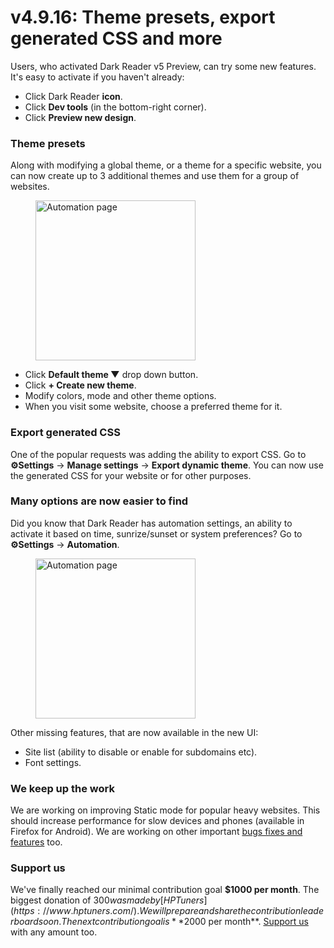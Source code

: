 # v4.9.16: Theme presets, export generated CSS and more

Users, who activated Dark Reader v5 Preview, can try some new features.
It's easy to activate if you haven't already:
- Click Dark Reader **icon**.
- Click **Dev tools** (in the bottom-right corner).
- Click **Preview new design**.

### Theme presets

Along with modifying a global theme, or a theme for a specific website,
you can now create up to 3 additional themes and use them for a group of websites.

<figure>
    <img src="/images/theme-presets.png" alt="Automation page" style="width: 16rem;" />
</figure>

- Click **Default theme ▼** drop down button.
- Click **+ Create new theme**.
- Modify colors, mode and other theme options.
- When you visit some website, choose a preferred theme for it.

### Export generated CSS

One of the popular requests was adding the ability to export CSS.
Go to **⚙Settings** -> **Manage settings** -> **Export dynamic theme**.
You can now use the generated CSS for your website or for other purposes.

### Many options are now easier to find

Did you know that Dark Reader has automation settings,
an ability to activate it based on time, sunrize/sunset or system preferences?
Go to **⚙Settings** -> **Automation**.

<figure>
    <img src="/images/automation-page.png" alt="Automation page" style="width: 16rem;" />
</figure>

Other missing features, that are now available in the new UI:
- Site list (ability to disable or enable for subdomains etc).
- Font settings.

### We keep up the work

We are working on improving Static mode for popular heavy websites.
This should increase performance for slow devices and phones (available in Firefox for Android).
We are working on other important
[bugs fixes and features](https://github.com/darkreader/darkreader/issues?q=is%3Aissue+is%3Aopen+sort%3Areactions-%2B1-desc)
too.

### <span class="text-highlight">Support us</span>

We've finally reached our minimal contribution goal **$1000 per month**.
The biggest donation of $300 was made by [HP Tuners](https://www.hptuners.com/).
We will prepare and share the contribution leaderboard soon.
The next contribution goal is **$2000 per month**.
[Support us](https://opencollective.com/darkreader/donate) with any amount too.
